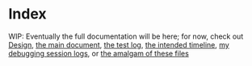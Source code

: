 # Index

WIP: Eventually the full documentation will be here; for now, check out [Design](./DESIGN.html), [the main document](./main.html), [the test log](./test_log.html), [the intended timeline](./TIMELINE.html), [my debugging session logs](./debugging_sessions.html), or [the amalgam of these files](./all.md)
